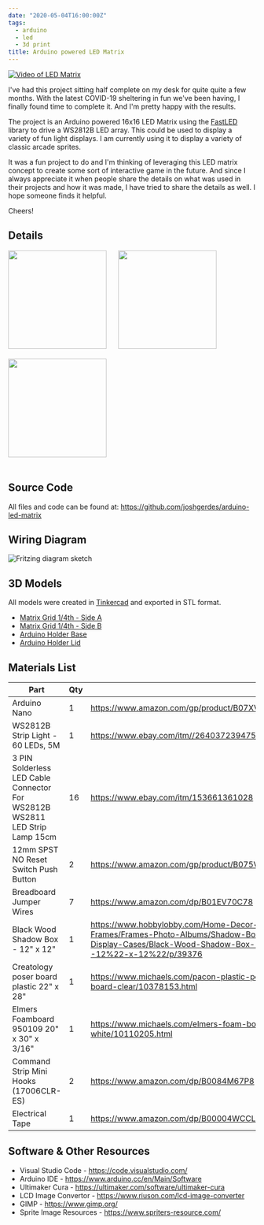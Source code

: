 ```yaml
---
date: "2020-05-04T16:00:00Z"
tags:
  - arduino
  - led
  - 3d print
title: Arduino powered LED Matrix
---
```


[![Video of LED Matrix](https://github.com/joshgerdes/arduino-led-matrix/blob/master/resources/images/LED_Matrix.gif?raw=true)](https://www.youtube.com/watch?v=froi3urcf1Y)

I've had this project sitting half complete on my desk for quite quite a few months. With the latest COVID-19 sheltering in fun we've been having, I finally found time to complete it.  And I'm pretty happy with the results.

The project is an Arduino powered 16x16 LED Matrix using the [FastLED](http://fastled.io/) library to drive a WS2812B LED array. This could be used to display a variety of fun light displays. I am currently using it to display a variety of classic arcade sprites.

It was a fun project to do and I'm thinking of leveraging this LED matrix concept to create some sort of interactive game in the future. And since I always appreciate it when people share the details on what was used in their projects and how it was made, I have tried to share the details as well. I hope someone finds it helpful.

Cheers!

## Details

<img src="https://github.com/joshgerdes/arduino-led-matrix/blob/master/resources/images/front.jpg?raw=true" height="200px" style="margin: 0 20px 20px 0" />

<img src="https://github.com/joshgerdes/arduino-led-matrix/blob/master/resources/images/back.jpg?raw=true" height="200px" style="margin: 0 20px 20px 0" />

<img src="https://github.com/joshgerdes/arduino-led-matrix/blob/master/resources/images/wiring.jpg?raw=true" height="200px" style="margin: 0 20px 20px 0" />

## Source Code

All files and code can be found at: https://github.com/joshgerdes/arduino-led-matrix

## Wiring Diagram

![Fritzing diagram sketch](https://github.com/joshgerdes/arduino-led-matrix/blob/master/resources/wiring-diagram_bb.png?raw=true)

## 3D Models

All models were created in [Tinkercad](https://www.tinkercad.com/) and exported in STL format.

- [Matrix Grid 1/4th - Side A](https://github.com/joshgerdes/arduino-led-matrix/blob/master/resources/models/LED_Matrix_4th_SideA.stl)
- [Matrix Grid 1/4th - Side B](https://github.com/joshgerdes/arduino-led-matrix/blob/master/resources/models/LED_Matrix_4th_SideB.stl)
- [Arduino Holder Base](https://github.com/joshgerdes/arduino-led-matrix/blob/master/resources/models/Nano_Holder_Base.stl)
- [Arduino Holder Lid](https://github.com/joshgerdes/arduino-led-matrix/blob/master/resources/models/Nano_Holder_Lid.stl)
  
## Materials List

| Part | Qty |   |
|---|---|---|
| Arduino Nano | 1 | https://www.amazon.com/gp/product/B07XVYBR9Y |
| WS2812B Strip Light - 60 LEDs, 5M | 1  | https://www.ebay.com/itm//264037239475 |
| 3 PIN Solderless LED Cable Connector For WS2812B WS2811 LED Strip Lamp 15cm  | 16  | https://www.ebay.com/itm/153661361028 |
| 12mm SPST NO Reset Switch Push Button | 2  | https://www.amazon.com/gp/product/B075VBWFM6 |
| Breadboard Jumper Wires | 7 | https://www.amazon.com/dp/B01EV70C78 |
| Black Wood Shadow Box - 12" x 12" | 1 | https://www.hobbylobby.com/Home-Decor-Frames/Frames-Photo-Albums/Shadow-Boxes-Display-Cases/Black-Wood-Shadow-Box---12%22-x-12%22/p/39376 |
| Creatology poser board plastic 22" x 28" | 1 | https://www.michaels.com/pacon-plastic-poster-board-clear/10378153.html |
| Elmers Foamboard 950109 20" x 30" x 3/16" | 1 | https://www.michaels.com/elmers-foam-board-white/10110205.html |
| Command Strip Mini Hooks (17006CLR-ES) | 2 | https://www.amazon.com/dp/B0084M67P8 |
| Electrical Tape | 1 | https://www.amazon.com/dp/B00004WCCL |

## Software & Other Resources

- Visual Studio Code - https://code.visualstudio.com/
- Arduino IDE - https://www.arduino.cc/en/Main/Software
- Ultimaker Cura - https://ultimaker.com/software/ultimaker-cura
- LCD Image Convertor - https://www.riuson.com/lcd-image-converter
- GIMP - https://www.gimp.org/
- Sprite Image Resources - https://www.spriters-resource.com/